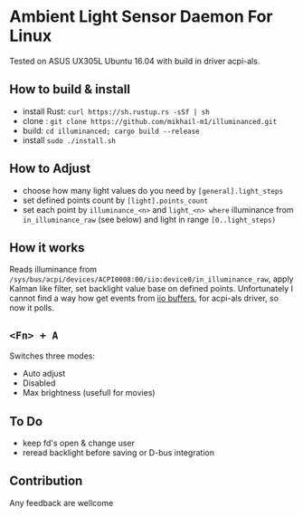 # Ambient Light Sensor Daemon For Linux
Tested on ASUS UX305L Ubuntu 16.04 with build in driver acpi-als.

## How to build & install
* install Rust: `curl https://sh.rustup.rs -sSf | sh`
* clone : `git clone https://github.com/mikhail-m1/illuminanced.git`
* build: `cd illuminanced; cargo build --release`
* install `sudo ./install.sh`

## How to Adjust
* choose how many light values do you need by `[general].light_steps`
* set defined points count by `[light].points_count`
* set each point by `illuminance_<n>` and `light_<n> where` illuminance from `in_illuminance_raw` (see below) and light in range `[0..light_steps)`

## How it works
Reads illuminance from `/sys/bus/acpi/devices/ACPI0008:00/iio:device0/in_illuminance_raw`, apply Kalman like filter, set backlight value base on defined points.
Unfortunately I cannot find a way how get events from [iio buffers](https://www.kernel.org/doc/htmldocs/iio/iiobuffer.html), for acpi-als driver, so now it polls.

## `<Fn> + A`
Switches three modes:
- Auto adjust
- Disabled
- Max brightness (usefull for movies)

## To Do
- keep fd's open & change user
- reread backlight before saving or D-bus integration

## Contribution
Any feedback are wellcome
